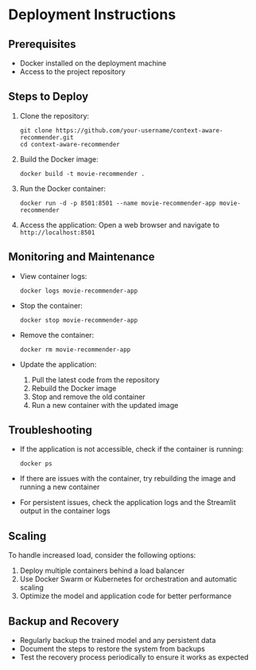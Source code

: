 # Deployment Instructions

## Prerequisites
- Docker installed on the deployment machine
- Access to the project repository

## Steps to Deploy

1. Clone the repository:
   ```
   git clone https://github.com/your-username/context-aware-recommender.git
   cd context-aware-recommender
   ```

2. Build the Docker image:
   ```
   docker build -t movie-recommender .
   ```

3. Run the Docker container:
   ```
   docker run -d -p 8501:8501 --name movie-recommender-app movie-recommender
   ```

4. Access the application:
   Open a web browser and navigate to `http://localhost:8501`

## Monitoring and Maintenance

- View container logs:
  ```
  docker logs movie-recommender-app
  ```

- Stop the container:
  ```
  docker stop movie-recommender-app
  ```

- Remove the container:
  ```
  docker rm movie-recommender-app
  ```

- Update the application:
  1. Pull the latest code from the repository
  2. Rebuild the Docker image
  3. Stop and remove the old container
  4. Run a new container with the updated image

## Troubleshooting

- If the application is not accessible, check if the container is running:
  ```
  docker ps
  ```

- If there are issues with the container, try rebuilding the image and running a new container

- For persistent issues, check the application logs and the Streamlit output in the container logs

## Scaling

To handle increased load, consider the following options:
1. Deploy multiple containers behind a load balancer
2. Use Docker Swarm or Kubernetes for orchestration and automatic scaling
3. Optimize the model and application code for better performance

## Backup and Recovery

- Regularly backup the trained model and any persistent data
- Document the steps to restore the system from backups
- Test the recovery process periodically to ensure it works as expected